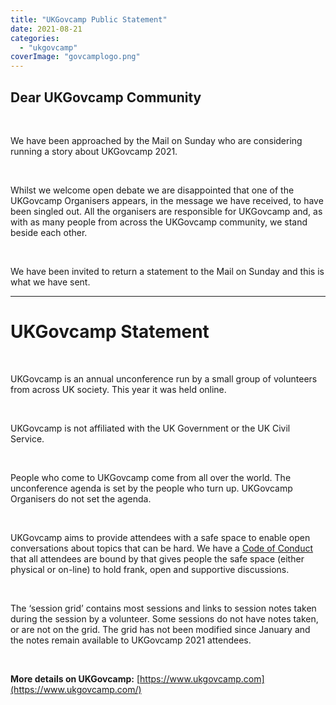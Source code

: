 ```yaml
---
title: "UKGovcamp Public Statement"
date: 2021-08-21
categories: 
  - "ukgovcamp"
coverImage: "govcamplogo.png"
---
```


## **Dear UKGovcamp Community**

 

We have been approached by the Mail on Sunday who are considering running a story about UKGovcamp 2021. 

 

Whilst we welcome open debate we are disappointed that one of the UKGovcamp Organisers appears, in the message we have received, to have been singled out. All the organisers are responsible for UKGovcamp and, as with as many people from across the UKGovcamp community, we stand beside each other.  

 

We have been invited to return a statement to the Mail on Sunday and this is what we have sent.

* * *

# **UKGovcamp Statement**

 

UKGovcamp is an annual unconference run by a small group of volunteers from across UK society. This year it was held online. 

 

UKGovcamp is not affiliated with the UK Government or the UK Civil Service.

 

People who come to UKGovcamp come from all over the world. The unconference agenda is set by the people who turn up. UKGovcamp Organisers do not set the agenda. 

 

UKGovcamp aims to provide attendees with a safe space to enable open conversations about topics that can be hard. We have a [Code of Conduct](https://www.ukgovcamp.com/code-of-conduct/) that all attendees are bound by that gives people the safe space (either physical or on-line) to hold frank, open and supportive discussions. 

 

The ‘session grid’ contains most sessions and links to session notes taken during the session by a volunteer. Some sessions do not have notes taken, or are not on the grid. The grid has not been modified since January and the notes remain available to UKGovcamp 2021 attendees.  

 

**More details on UKGovcamp:** [https://www.ukgovcamp.com](https://www.ukgovcamp.com/)
